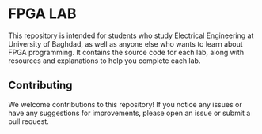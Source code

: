 # FPGA LAB

This repository is intended for students who study Electrical Engineering at University of Baghdad, as well as anyone else who wants to learn about FPGA programming. It contains the source code for each lab, along with resources and explanations to help you complete each lab.

## Contributing
We welcome contributions to this repository! If you notice any issues or have any suggestions for improvements, please open an issue or submit a pull request.


